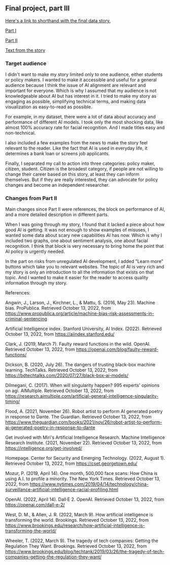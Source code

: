 ## Final project, part III

[Here's a link to shorthand with the final data story.](/https://carnegiemellon.shorthandstories.com/ai-is-developing-rapidly-but-few-laws-ensure-its-safety/index.html) 

[Part I](/final_project_aigerim_massabayeva.md)

[Part II](/part2.md)

[Text from the story](/https://docs.google.com/document/d/1J8USITCTVnbMUMJxtaYdaDI3YVq1fae7OGyVj8y8Zqk/edit?usp=sharing)

### Target audience 
 
I didn't want to make my story limited only to one audience, either students or policy makers. I wanted to make it accessible and useful for a general audience because I think the issue of AI alignment are relevant and important for everyone. Which is why I assumed that my audience is not knowledgeable about AI but has interest in it. I tried to make my story as engaging as possible, simplifying technical terms, and making data visualization as easy-to-read as possible. 

For example, in my dataset, there were a lot of data about accuracy and performance of different AI models. I took only the most shocking data, like almost 100% accuracy rate for facial recognition. And I made titles easy and non-technical. 

I also included a few examples from the news to make the story feel relevant to the reader. Like the fact that AI is used in everyday life, it determines a bank loan or screens job applicants. 

Finally, I separated my call to action into three categories: policy maker, citizen, student. Citizen is the broadest category, if people are not willing to change their career based on this story, at least they can inform themselves. But if they are really interested, they can advocate for policy changes and become an independent researcher. 
 
### Changes from Part II

Main changes since Part II were references, the block on performance of AI, and a more detailed description in different parts. 

When I was going through my story, I found that it lacked a piece about how good AI is getting. It was not enough to show examples of misuses, I wanted some data about scary new capabilities AI has now. Which is why I included two graphs, one about sentiment analysis, one about facial recognition. I think that block is very necessary to bring home the point that AI policy is urgently needed. 

In the part on risks from unregulated AI development, I added "Learn more" buttons which take you to relevant websites. The topic of AI is very rich and my story is only an introduction to all the information that exists on that topic. And I wanted to make it easier for the reader to access quality information through my story. 
 

References: 
 
Angwin, J., Larson, J., Kirchner, L., &amp; Mattu, S. (2016, May 23). Machine bias. ProPublica. Retrieved October 13, 2022, from https://www.propublica.org/article/machine-bias-risk-assessments-in-criminal-sentencing 

Artificial Intelligence index. Stanford University, AI Index. (2022). Retrieved October 13, 2022, from https://aiindex.stanford.edu/ 

Clark, J. (2019, March 7). Faulty reward functions in the wild. OpenAI. Retrieved October 13, 2022, from https://openai.com/blog/faulty-reward-functions/ 

Dickson, B. (2020, July 26). The dangers of trusting black-box machine learning. TechTalks. Retrieved October 13, 2022, from https://bdtechtalks.com/2020/07/27/black-box-ai-models/ 

Dilmegani, C. (2017). When will singularity happen? 995 experts' opinions on agi. AIMultiple. Retrieved October 13, 2022, from https://research.aimultiple.com/artificial-general-intelligence-singularity-timing/ 

Flood, A. (2021, November 26). Robot artist to perform AI generated poetry in response to Dante. The Guardian. Retrieved October 13, 2022, from https://www.theguardian.com/books/2021/nov/26/robot-artist-to-perform-ai-generated-poetry-in-response-to-dante 

Get involved with Miri's Artificial Intelligence Research. Machine Intelligence Research Institute. (2021, November 22). Retrieved October 13, 2022, from https://intelligence.org/get-involved/ 

Homepage. Center for Security and Emerging Technology. (2022, August 1). Retrieved October 13, 2022, from https://cset.georgetown.edu/ 

Mozur, P. (2019, April 14). One month, 500,000 face scans: How China is using A.I. to profile a minority. The New York Times. Retrieved October 13, 2022, from https://www.nytimes.com/2019/04/14/technology/china-surveillance-artificial-intelligence-racial-profiling.html 

OpenAI. (2022, April 14). Dall·E 2. OpenAI. Retrieved October 13, 2022, from https://openai.com/dall-e-2/ 

West, D. M., &amp; Allen, J. R. (2022, March 9). How artificial intelligence is transforming the world. Brookings. Retrieved October 13, 2022, from https://www.brookings.edu/research/how-artificial-intelligence-is-transforming-the-world/ 

Wheeler, T. (2022, March 9). The tragedy of tech companies: Getting the Regulation They Want. Brookings. Retrieved October 13, 2022, from https://www.brookings.edu/blog/techtank/2019/03/26/the-tragedy-of-tech-companies-getting-the-regulation-they-want/ 
